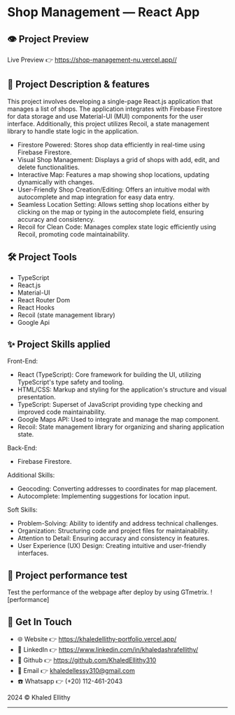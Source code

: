 # Shop Management — React App

## 👁️ Project Preview

Live Preview 👉 <https://shop-management-nu.vercel.app//>

## 📝 Project Description & features

This project involves developing a single-page React.js application that manages a list of shops. The application integrates with Firebase Firestore for data storage and use Material-UI (MUI) components for the user interface. Additionally, this project utilizes Recoil, a state management library to handle state logic in the application.

- Firestore Powered: Stores shop data efficiently in real-time using Firebase Firestore.
- Visual Shop Management: Displays a grid of shops with add, edit, and delete functionalities.
- Interactive Map: Features a map showing shop locations, updating dynamically with changes.
- User-Friendly Shop Creation/Editing: Offers an intuitive modal with autocomplete and map integration for easy data entry.
- Seamless Location Setting: Allows setting shop locations either by clicking on the map or typing in the autocomplete field, ensuring accuracy and consistency.
- Recoil for Clean Code: Manages complex state logic efficiently using Recoil, promoting code maintainability.

## 🛠️ Project Tools

- TypeScript
- React.js
- Material-UI
- React Router Dom
- React Hooks
- Recoil (state management library)
- Google Api

## ✨ Project Skills applied

Front-End:

- React (TypeScript): Core framework for building the UI, utilizing TypeScript's type safety and tooling.
- HTML/CSS: Markup and styling for the application's structure and visual presentation.
- TypeScript: Superset of JavaScript providing type checking and improved code maintainability.
- Google Maps API: Used to integrate and manage the map component.
- Recoil: State management library for organizing and sharing application state.
  
Back-End:

- Firebase Firestore.
  
Additional Skills:

- Geocoding: Converting addresses to coordinates for map placement.
- Autocomplete: Implementing suggestions for location input.

Soft Skills:

- Problem-Solving: Ability to identify and address technical challenges.
- Organization: Structuring code and project files for maintainability.
- Attention to Detail: Ensuring accuracy and consistency in features.
- User Experience (UX) Design: Creating intuitive and user-friendly interfaces.

## 🧪 Project performance test

Test the performance of the webpage after deploy by using GTmetrix.
![performance]
## 👋 Get In Touch

- 🌐 Website 👉 <https://khaledellithy-portfolio.vercel.app/>
- 👔 LinkedIn 👉 <https://www.linkedin.com/in/khaledashrafellithy/>
- 🌟 Github 👉 <https://github.com/KhaledEllithy310>
- 📧 Email 👉 <khaledellessy310@gmail.com>
- ☎️ Whatsapp 👉 (+20) 112-461-2043

2024 © Khaled Ellithy
****
